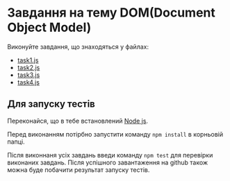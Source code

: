 # Завдання на тему DOM(Document Object Model)

Виконуйте завдання, що знаходяться у файлах:

- [task1.js](./task1.js)
- [task2.js](./task2.js)
- [task3.js](./task3.js)
- [task4.js](./task4.js)

## Для запуску тестів

Переконайся, що в тебе встановлений [Node js](https://nodejs.org/en).

Перед виконанням потірбно запустити команду `npm install` в корньовій папці.

Після виконнаня усіх завдань введи команду `npm test` для перевірки виконаних завдань.
Після успішного завантаження на github також можна буде побачити результат запуску тестів.
